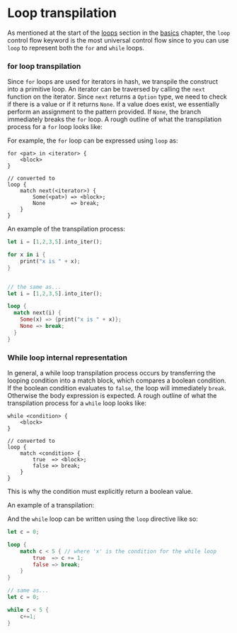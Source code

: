# Loop transpilation

As mentioned at the start of the [loops](./../basics/loops.md) section in the [basics](./../basics/intro.md) chapter, the `loop` control flow keyword
is the most universal control flow since to you can use `loop` to represent 
both the `for` and `while` loops. 

### for loop transpilation

Since `for` loops are used for iterators in hash, we transpile the construct into
a primitive loop. An iterator can be traversed by calling the `next` function on the
iterator. Since `next` returns a `Option` type, we need to check if there is a value
or if it returns `None`. If a value does exist, we essentially perform an assignment
to the pattern provided. If `None`, the branch immediately breaks the `for` loop.
A rough outline of what the transpilation process for a `for` loop looks like:

For example, the `for` loop can be expressed using `loop` as:

 ```
 for <pat> in <iterator> {
     <block>
 }

 // converted to
 loop {
     match next(<iterator>) {
         Some(<pat>) => <block>;
         None        => break;
     }
 }
```

An example of the transpilation process:

```rust
let i = [1,2,3,5].into_iter();

for x in i {
    print("x is " + x);
}


// the same as...
let i = [1,2,3,5].into_iter();

loop {
  match next(i) {
    Some(x) => {print("x is " + x)};
    None => break;
  }
}
```

### While loop internal representation

 In general, a while loop transpilation process occurs by transferring the looping 
 condition into a match block, which compares a boolean condition. If the boolean
 condition evaluates to `false`, the loop will immediately `break`. Otherwise
 the body expression is expected. A rough outline of what the transpilation process for a `while` loop looks like:

 ```
 while <condition> {
     <block>
 }

 // converted to
 loop {
     match <condition> {
         true  => <block>;
         false => break;
     }
 }
 ```

This is why the condition must explicitly return a boolean value.

An example of a transpilation:

And the `while` loop can be written using the `loop` directive
like so:

```rust
let c = 0;

loop {
    match c < 5 { // where 'x' is the condition for the while loop
        true  => c += 1;
        false => break;
    }
}

// same as...
let c = 0;

while c < 5 {
    c+=1;
}
```
